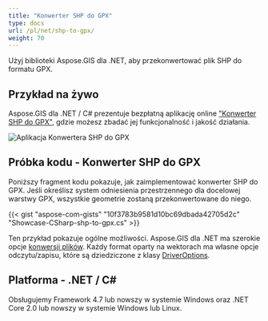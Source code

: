 ```yaml
---
title: "Konwerter SHP do GPX"
type: docs
url: /pl/net/shp-to-gpx/
weight: 70
---
```


Użyj biblioteki Aspose.GIS dla .NET, aby przekonwertować plik SHP do formatu GPX.

## **Przykład na żywo**

Aspose.GIS dla .NET / C# prezentuje bezpłatną aplikację online ["Konwerter SHP do GPX"](https://products.aspose.app/gis/conversion/shp-to-gpx), gdzie możesz zbadać jej funkcjonalność i jakość działania.

![Aplikacja Konwertera SHP do GPX](conversion.png)

## **Próbka kodu - Konwerter SHP do GPX**

Poniższy fragment kodu pokazuje, jak zaimplementować konwerter SHP do GPX. Jeśli określisz system odniesienia przestrzennego dla docelowej warstwy GPX, wszystkie geometrie zostaną przekonwertowane do niego. 

{{< gist "aspose-com-gists" "10f3783b9581d10bc69dbada42705d2c" "Showcase-CSharp-shp-to-gpx.cs" >}}

Ten przykład pokazuje ogólne możliwości. Aspose.GIS dla .NET ma szerokie opcje [konwersji plików](https://docs.aspose.com/gis/net/vector-layers/). Każdy format oparty na wektorach ma własne opcje odczytu/zapisu, które są dziedziczone z klasy [DriverOptions](https://reference.aspose.com/gis/net/aspose.gis/driveroptions).

## **Platforma - .NET / C#**

Obsługujemy Framework 4.7 lub nowszy w systemie Windows oraz .NET Core 2.0 lub nowszy w systemie Windows lub Linux.
